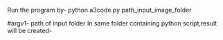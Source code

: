 Run the program by-
python a3code.py path_input_image_folder

#argv1- path of input folder
In same folder containing python script,result will be created-

